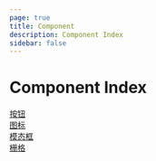```yaml
---
page: true
title: Component
description: Component Index
sidebar: false
---
```

# Component Index

[按钮](./button.md)  
[图标](./icon.md)  
[模态框](./modal.md)  
[栅格](./grid.md)
